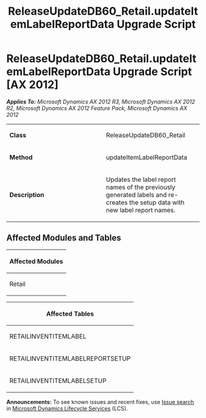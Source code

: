 ﻿---
title: ReleaseUpdateDB60_Retail.updateItemLabelReportData Upgrade Script
TOCTitle: ReleaseUpdateDB60_Retail.updateItemLabelReportData Upgrade Script
ms:assetid: 9f935694-8ef6-df98-8695-c39b1728d21d
ms:mtpsurl: https://msdn.microsoft.com/en-us/library/JJ736682(v=AX.60)
ms:contentKeyID: 49710115
ms.date: 05/18/2015
mtps_version: v=AX.60
---

# ReleaseUpdateDB60\_Retail.updateItemLabelReportData Upgrade Script [AX 2012]


_**Applies To:** Microsoft Dynamics AX 2012 R3, Microsoft Dynamics AX 2012 R2, Microsoft Dynamics AX 2012 Feature Pack, Microsoft Dynamics AX 2012_

<table>
<colgroup>
<col style="width: 50%" />
<col style="width: 50%" />
</colgroup>
<tbody>
<tr class="odd">
<td><p><strong>Class</strong></p></td>
<td><p>ReleaseUpdateDB60_Retail</p></td>
</tr>
<tr class="even">
<td><p><strong>Method</strong></p></td>
<td><p>updateItemLabelReportData</p></td>
</tr>
<tr class="odd">
<td><p><strong>Description</strong></p></td>
<td><p>Updates the label report names of the previously generated labels and re-creates the setup data with new label report names.</p></td>
</tr>
</tbody>
</table>


## Affected Modules and Tables

<table>
<colgroup>
<col style="width: 100%" />
</colgroup>
<thead>
<tr class="header">
<th><p>Affected Modules</p></th>
</tr>
</thead>
<tbody>
<tr class="odd">
<td><p>Retail</p></td>
</tr>
</tbody>
</table>


<table>
<colgroup>
<col style="width: 100%" />
</colgroup>
<thead>
<tr class="header">
<th><p>Affected Tables</p></th>
</tr>
</thead>
<tbody>
<tr class="odd">
<td><p>RETAILINVENTITEMLABEL</p></td>
</tr>
<tr class="even">
<td><p>RETAILINVENTITEMLABELREPORTSETUP</p></td>
</tr>
<tr class="odd">
<td><p>RETAILINVENTITEMLABELSETUP</p></td>
</tr>
</tbody>
</table>

  
**Announcements:** To see known issues and recent fixes, use [Issue search](http://go.microsoft.com/fwlink/?linkid=389258) in [Microsoft Dynamics Lifecycle Services](http://go.microsoft.com/fwlink/?linkid=306505) (LCS).

